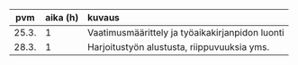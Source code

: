 | pvm | aika (h) | kuvaus |
| :----:|:-----| :-----|
| 25.3.| 1    | Vaatimusmäärittely ja työaikakirjanpidon luonti|
| 28.3.| 1    | Harjoitustyön alustusta, riippuvuuksia yms.|
